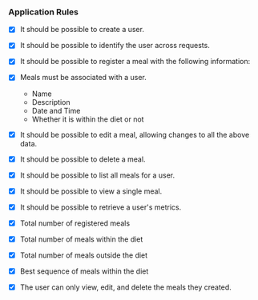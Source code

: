 ### Application Rules

- [x] It should be possible to create a user.
- [x] It should be possible to identify the user across requests.
- [x] It should be possible to register a meal with the following information:
- [x] Meals must be associated with a user.

  - Name
  - Description
  - Date and Time
  - Whether it is within the diet or not

- [x] It should be possible to edit a meal, allowing changes to all the above data.
- [x] It should be possible to delete a meal.
- [x] It should be possible to list all meals for a user.
- [x] It should be possible to view a single meal.
- [x] It should be possible to retrieve a user's metrics.
- [x] Total number of registered meals
- [x] Total number of meals within the diet
- [x] Total number of meals outside the diet
- [x] Best sequence of meals within the diet
- [x] The user can only view, edit, and delete the meals they created.
